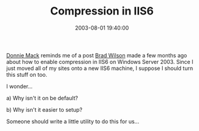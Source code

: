 ﻿---
layout: post
title: "Compression in IIS6"
comments: false
date: 2003-08-01 19:40:00
categories:
 - Technology
subtext-id: c4c227e4-d50e-443c-9761-49281fd95e8a
alias: /blog/Compression-in-IIS6.aspx
---


[Donnie Mack](http://dotnetjunkies.com/weblog/donnymack/) reminds me of a post [Brad Wilson](http://dotnetguy.techieswithcats.com/) made a few months ago about how to enable compression in IIS6 on Windows Server 2003. Since I just moved all of my sites onto a new IIS6 machine, I suppose I should turn this stuff on too.

I wonder...

a) Why isn't it on be default?

b) Why isn't it easier to setup?

Someone should write a little utility to do this for us...
